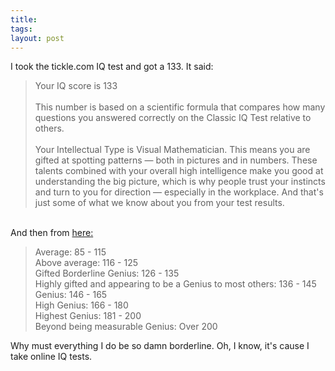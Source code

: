 ```yaml
---
title: 
tags: 
layout: post
---
```

I took the tickle.com IQ test and got a 133. It said:<blockquote>Your IQ score is 133 <br /><br />This number is based on a scientific formula that compares how many questions you answered correctly on the Classic IQ Test relative to others. <br /><br />Your Intellectual Type is Visual Mathematician. This means you are gifted at spotting patterns — both in pictures and in numbers. These talents combined with your overall high intelligence make you good at understanding the big picture, which is why people trust your instincts and turn to you for direction — especially in the workplace. And that's just some of what we know about you from your test results. </blockquote><br />And then from <a href="http://aistis.raudys.name/iq.html">here</a><a href="http://cgi.eaglecentre.force9.co.uk/blog/archives/000295.php">:</a><blockquote>Average: 85 - 115<br />Above average: 116 - 125<br />Gifted Borderline Genius: 126 - 135<br />Highly gifted and appearing to be a Genius to most others: 136 - 145<br />Genius: 146 - 165<br />High Genius: 166 - 180<br />Highest Genius: 181 - 200<br />Beyond being measurable Genius: Over 200</blockquote>Why must everything I do be so damn borderline.  Oh, I know, it's cause I take online  IQ tests.
